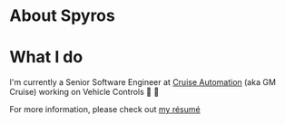 # About Spyros

# What I do

I'm currently a Senior Software Engineer at [Cruise Automation](https://getcruise.com)
(aka GM Cruise) working on Vehicle Controls :red_car: :dash:

For more information, please check out
[my résumé](https://spmaniato.keybase.pub/docs/Spyros_resume.pdf)
